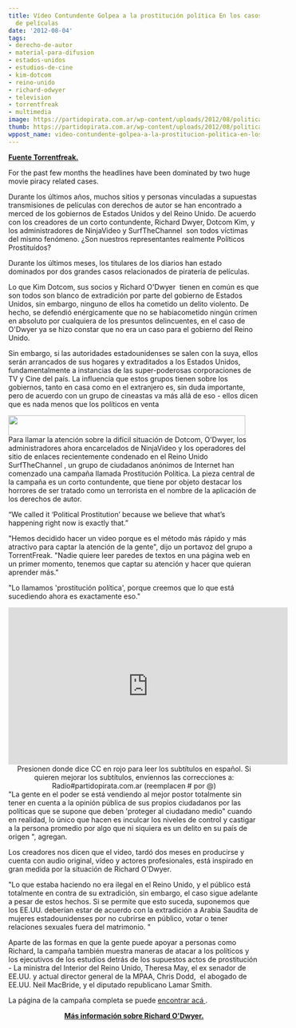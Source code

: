 ```yaml
---
title: Vídeo Contundente Golpea a la prostitución política En los casos de piratería
  de películas
date: '2012-08-04'
tags:
- derecho-de-autor
- material-para-difusion
- estados-unidos
- estudios-de-cine
- kim-dotcom
- reino-unido
- richard-odwyer
- television
- torrentfreak
- multimedia
image: https://partidopirata.com.ar/wp-content/uploads/2012/08/politicalprostitution.jpg
thumb: https://partidopirata.com.ar/wp-content/uploads/2012/08/politicalprostitution-150x40.jpg
wppost_name: video-contundente-golpea-a-la-prostitucion-politica-en-los-casos-de-pirateria-de-peliculas
---
```


<strong><a href="https://torrentfreak.com/hard-hitting-video-slams-political-prostitution-in-movie-piracy-cases-120804/" target="_blank">Fuente Torrentfreak.</a></strong>

For the past few months the headlines have been dominated by two huge movie piracy related cases.

Durante los últimos años, muchos sitios y personas vinculadas a supuestas transmisiones de películas con derechos de autor se han encontrado a merced de los gobiernos de Estados Unidos y del Reino Unido. De acuerdo con los creadores de un corto contundente, Richard Dwyer, Dotcom Kim, y los administradores de NinjaVideo y SurfTheChannel  son todos víctimas del mismo fenómeno. ¿Son nuestros representantes realmente Políticos Prostituídos?

Durante los últimos meses, los titulares de los diarios han estado dominados por dos grandes casos relacionados de piratería de películas.

Lo que Kim Dotcom, sus socios y Richard O'Dwyer  tienen en común es que son todos son blanco de extradición por parte del gobierno de Estados Unidos, sin embargo, ninguno de ellos ha cometido un delito violento. De hecho, se defendió enérgicamente que no se habíacometido ningún crímen en absoluto por cualquiera de los presuntos delincuentes, en el caso de O'Dwyer ya se hizo constar que no era un caso para el gobierno del Reino Unido.

Sin embargo, si las autoridades estadounidenses se salen con la suya, ellos serán arrancados de sus hogares y extraditados a los Estados Unidos, fundamentalmente a instancias de las super-poderosas corporaciones de TV y Cine del país. La influencia que estos grupos tienen sobre los gobiernos, tanto en casa como en el extranjero es, sin duda importante, pero de acuerdo con un grupo de cineastas va más allá de eso - ellos dicen que es nada menos que los políticos en venta

<a href="https://partidopirata.com.ar/wp-content/uploads/2012/08/politicalprostitution.jpg"><img class="aligncenter size-full wp-image-5752" title="politicalprostitution" src="https://partidopirata.com.ar/wp-content/uploads/2012/08/politicalprostitution.jpg" alt="" width="475" height="40" /></a>
Para llamar la atención sobre la difícil situación de Dotcom, O'Dwyer, los administradores ahora encarcelados de NinjaVideo y los operadores del sitio de enlaces recientemente condenado en el Reino Unido SurfTheChannel , un grupo de ciudadanos anónimos de Internet han comenzado una campaña llamada Prostitución Política. La pieza central de la campaña es un corto contundente, que tiene por objeto destacar los horrores de ser tratado como un terrorista en el nombre de la aplicación de los derechos de autor.

“We called it ‘Political Prostitution’ because we believe that what’s happening right now is exactly that.”

"Hemos decidido hacer un video porque es el método más rápido y más atractivo para captar la atención de la gente", dijo un portavoz del grupo a TorrentFreak. "Nadie quiere leer paredes de textos en una página web en un primer momento, tenemos que captar su atención y hacer que quieran aprender más."

"Lo llamamos 'prostitución política', porque creemos que lo que está sucediendo ahora es exactamente eso."

<center>
<iframe src="http://www.youtube.com/embed/yez6AFU37bE" frameborder="0" width="560" height="315"></iframe>
Presionen donde dice CC en rojo para leer los subtítulos en español.
Si quieren mejorar los subtítulos, envíennos las correcciones a:
Radio#partidopirata.com.ar
(reemplacen # por @)</center>
"La gente en el poder se está vendiendo al mejor postor totalmente sin tener en cuenta a la opinión pública de sus propios ciudadanos por las políticas que se supone que deben 'proteger al ciudadano medio" cuando en realidad, lo único que hacen es inculcar los niveles de control y castigar a la persona promedio por algo que ni siquiera es un delito en su país de origen ", agregan.

Los creadores nos dicen que el video, tardó dos meses en producirse y cuenta con audio original, vídeo y actores profesionales, está inspirado en gran medida por la situación de Richard O'Dwyer.

"Lo que estaba haciendo no era ilegal en el Reino Unido, y el público está totalmente en contra de su extradición, sin embargo, el caso sigue adelante a pesar de estos hechos. Si se permite que esto suceda, suponemos que los EE.UU. deberían estar de acuerdo con la extradición a Arabia Saudita de mujeres estadounidenses por no cubrirse en público, votar o tener relaciones sexuales fuera del matrimonio. "

Aparte de las formas en que la gente puede apoyar a personas como Richard, la campaña también muestra maneras de atacar a los políticos y los ejecutivos de los estudios detrás de los supuestos actos de prostitución - La ministra del Interior del Reino Unido, Theresa May, el ex senador de EE.UU. y actual director general de la MPAA, Chris Dodd,  el abogado de EE.UU. Neil MacBride, y el diputado republicano Lamar Smith.

La página de la campaña completa se puede <a href="http://www.political-prostitution.com/">encontrar acá </a>.
<p style="text-align: center;"><strong><a href="https://partidopirata.com.ar/tag/richard-odwyer">Más información sobre Richard O'Dwyer.</a></strong></p>
